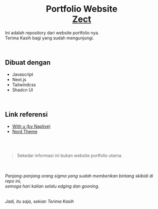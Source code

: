 <h1 align="center">
  Portfolio Website <br/>
  <a href="https://fagamby.vercel.app/" target="_blank">Zect</a>
</h1>

Ini adalah repository dari website portfolio nya. <br/>
Terima Kasih bagi yang sudah mengunjungi.

<br/>

## Dibuat dengan
- Javascript
- Next.js
- Tailwindcss
- Shadcn UI

<br/>

## Link referensi
- [With u (by Naplive)](https://youtu.be/BEUTzkwoCWI?si=pzH3A787t0zVRBzp)
- [Nord Theme](https://www.nordtheme.com/)

<br/>
<br/>

> Sekedar informasi ini bukan website portfolio utama.

<br/>

<h6>
  Panjang-panjang orang sigma yang sudah memberikan bintang skibidi di repo ini, <br/>
  semoga hari kalian selalu edging dan gooning.
<h6/>
<h6>Jadi, itu saja, sekian Terima Kasih</h6>
